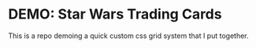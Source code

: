 # DEMO: Star Wars Trading Cards

This is a repo demoing a quick custom css grid system that I put together.
